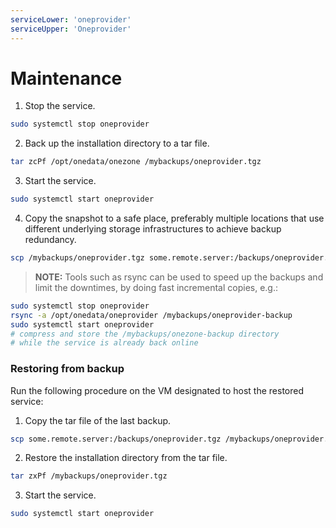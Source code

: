 ```yaml
---
serviceLower: 'oneprovider'
serviceUpper: 'Oneprovider'
---
```


# Maintenance

<!-- @include: docs/admin-guide/common-maintenance/startup-shutdown.md -->

<!-- @include: docs/admin-guide/common-maintenance/backing-up/intro.md -->

<!-- @include: docs/admin-guide/common-maintenance/backing-up/offline-backups.md -->

1. Stop the service.
```bash
sudo systemctl stop oneprovider
```

2. Back up the installation directory to a tar file.
```bash
tar zcPf /opt/onedata/onezone /mybackups/oneprovider.tgz
```

3. Start the service.
```bash
sudo systemctl start oneprovider
```

4. Copy the snapshot to a safe place, preferably multiple locations that use 
different underlying storage infrastructures to achieve backup redundancy.
```bash
scp /mybackups/oneprovider.tgz some.remote.server:/backups/oneprovider.tgz
```

> **NOTE:** Tools such as rsync can be used to speed up the backups and limit
> the downtimes, by doing fast incremental copies, e.g.:
```bash
sudo systemctl stop oneprovider
rsync -a /opt/onedata/oneprovider /mybackups/oneprovider-backup
sudo systemctl start oneprovider
# compress and store the /mybackups/onezone-backup directory
# while the service is already back online
```

<!-- @include: docs/admin-guide/common-maintenance/backing-up/offline-backups-multinode-note.md -->

<!-- @include: docs/admin-guide/common-maintenance/backing-up/live-backups.md -->

<!-- @include: docs/admin-guide/common-maintenance/restoring/intro.md -->

### Restoring from backup

Run the following procedure on the VM designated to host the restored service:

1. Copy the tar file of the last backup.
```bash
scp some.remote.server:/backups/oneprovider.tgz /mybackups/oneprovider.tgz
```

2. Restore the installation directory from the tar file.
```bash
tar zxPf /mybackups/oneprovider.tgz
```

3. Start the service.
```bash
sudo systemctl start oneprovider
```

<!-- @include: docs/admin-guide/common-maintenance/restoring/notes.md -->

<!-- @include: docs/admin-guide/common-maintenance/todo-sections.md -->